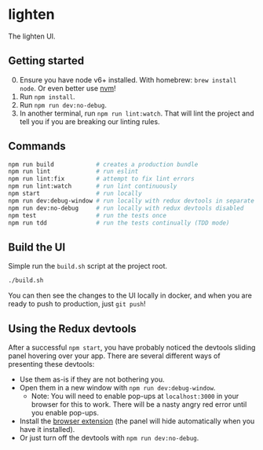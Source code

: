 lighten
=======================
The lighten UI.

Getting started
---------------

0. Ensure you have node v6+ installed. With homebrew: `brew install node`. Or even better use [nvm](https://github.com/creationix/nvm)!
1. Run `npm install`.
2. Run `npm run dev:no-debug`.
3. In another terminal, run `npm run lint:watch`. That will lint the project and tell you if you are breaking our linting rules.

Commands
-------------------------------------

```bash
npm run build            # creates a production bundle
npm run lint             # run eslint
npm run lint:fix         # attempt to fix lint errors
npm run lint:watch       # run lint continuously
npm start                # run locally
npm run dev:debug-window # run locally with redux devtools in separate window
npm run dev:no-debug     # run locally with redux devtools disabled
npm test                 # run the tests once
npm run tdd              # run the tests continually (TDD mode)
```

Build the UI
-------------------------------------------

Simple run the `build.sh` script at the project root.
```bash
./build.sh
```

You can then see the changes to the UI locally in docker, and when you are ready to push to production, just `git push`!

Using the Redux devtools
-------------------------------------

After a successful `npm start`, you have probably noticed the devtools sliding panel hovering over your app. There are several different ways of presenting these devtools:

- Use them as-is if they are not bothering you.
- Open them in a new window with `npm run dev:debug-window`.
  - Note: You will need to enable pop-ups at `localhost:3000` in your browser for this to work. There will be a nasty angry red error until you enable pop-ups.
- Install the [browser extension](https://chrome.google.com/webstore/detail/redux-devtools/lmhkpmbekcpmknklioeibfkpmmfibljd) (the panel will hide automatically when you have it installed).
- Or just turn off the devtools with `npm run dev:no-debug`.
